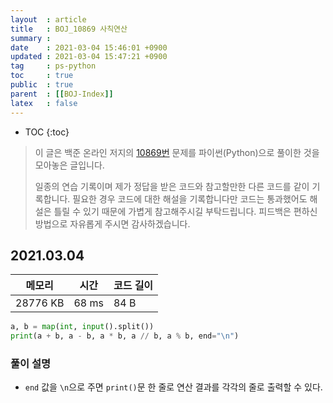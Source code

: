 ```yaml
---
layout  : article
title   : BOJ_10869 사칙연산
summary : 
date    : 2021-03-04 15:46:01 +0900
updated : 2021-03-04 15:47:21 +0900
tag     : ps-python
toc     : true
public  : true
parent  : [[BOJ-Index]]
latex   : false
---
```

* TOC
{:toc}

>이 글은 백준 온라인 저지의 [10869번](https://www.acmicpc.net/problem/10869) 문제를 파이썬(Python)으로 풀이한 것을 모아놓은 글입니다.
>
> 일종의 연습 기록이며 제가 정답을 받은 코드와 참고할만한 다른 코드를 같이 기록합니다. 필요한 경우 코드에 대한 해설을 기록합니다만 코드는 통과했어도 해설은 틀릴 수 있기 때문에 가볍게 참고해주시길 부탁드립니다. 피드백은 편하신 방법으로 자유롭게 주시면 감사하겠습니다.

## 2021.03.04

| 메모리    | 시간  | 코드 길이 |
| --------- | ----- | --------- |
| 28776 KB  | 68 ms | 84 B      |

```python
a, b = map(int, input().split())
print(a + b, a - b, a * b, a // b, a % b, end="\n")
```

### 풀이 설명

* `end` 값을 `\n`으로 주면 `print()`문 한 줄로 연산 결과를 각각의 줄로 출력할 수 있다.
